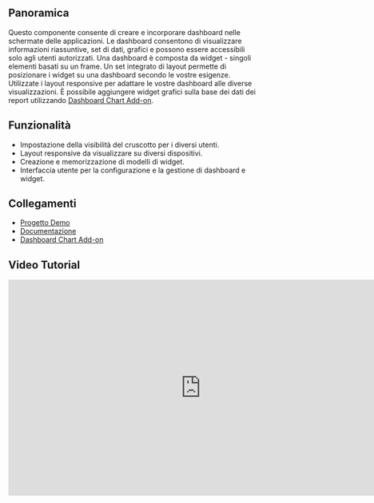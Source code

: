 ## Panoramica
Questo componente consente di creare e incorporare dashboard nelle schermate delle applicazioni. Le dashboard consentono di visualizzare informazioni riassuntive, set di dati, grafici e possono essere accessibili solo agli utenti autorizzati.
Una dashboard è composta da widget - singoli elementi basati su un frame.  Un set integrato di layout permette di posizionare i widget su una dashboard secondo le vostre esigenze. Utilizzate i layout responsive per adattare le vostre dashboard alle diverse visualizzazioni.
È possibile aggiungere widget grafici sulla base dei dati dei report utilizzando [Dashboard Chart Add-on](https://github.com/cuba-platform/dashboard-chart-addon).
## Funzionalità
- Impostazione della visibilità del cruscotto per i diversi utenti.
- Layout responsive da visualizzare su diversi dispositivi.
- Creazione e memorizzazione di modelli di widget.
- Interfaccia utente per la configurazione e la gestione di dashboard e widget.
## Collegamenti
- [Progetto Demo](https://github.com/cuba-platform/dashboard-addon-demo)
- [Documentazione](https://github.com/cuba-platform/dashboard-addon/blob/master/README.md)
- [Dashboard Chart Add-on](https://github.com/cuba-platform/dashboard-chart-addon)
## Video Tutorial
<div class="video">
    <iframe width="770" height="433" src="https://www.youtube.com/embed/nl-wsnC9K4A" frameborder="0" allow="accelerometer; autoplay; encrypted-media; gyroscope; picture-in-picture" allowfullscreen></iframe>
</div>